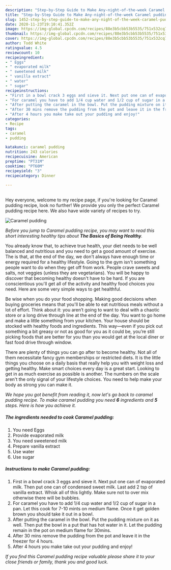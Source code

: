 ```yaml
---
description: "Step-by-Step Guide to Make Any-night-of-the-week Caramel pudding"
title: "Step-by-Step Guide to Make Any-night-of-the-week Caramel pudding"
slug: 1452-step-by-step-guide-to-make-any-night-of-the-week-caramel-pudding
date: 2020-11-23T19:10:41.352Z
image: https://img-global.cpcdn.com/recipes/88e3b5cbb53b5535/751x532cq70/caramel-pudding-recipe-main-photo.jpg
thumbnail: https://img-global.cpcdn.com/recipes/88e3b5cbb53b5535/751x532cq70/caramel-pudding-recipe-main-photo.jpg
cover: https://img-global.cpcdn.com/recipes/88e3b5cbb53b5535/751x532cq70/caramel-pudding-recipe-main-photo.jpg
author: Todd White
ratingvalue: 4.5
reviewcount: 10
recipeingredient:
- " Eggs"
- " evaporated milk"
- " sweetened milk"
- " vanilla extract"
- " water"
- " sugar"
recipeinstructions:
- "First in a bowl crack 3 eggs and sieve it. Next put one can of evaporated milk. Then put one can of condensed sweet milk. Last add 2 tsp of vanilla extract. Whisk all of this lightly. Make sure not to over mix otherwise there will be bubbles."
- "For caramel you have to add 1/4 cup water and 1/2 cup of sugar in a pan. Let this cook for 7-10 mints on medium flame. Once it get golden brown you should take it out in a bowl."
- "After putting the caramel in the bowl. Put the pudding mixture on it as well. Then put the bowl in a put that has hot water in it. Let the pudding remain in the pot on medium flame for 30mins."
- "After 30 mins remove the pudding from the pot and leave it in the freezer for 4 hours."
- "After 4 hours you make take out your pudding and enjoy!"
categories:
- Recipe
tags:
- caramel
- pudding

katakunci: caramel pudding 
nutrition: 243 calories
recipecuisine: American
preptime: "PT31M"
cooktime: "PT60M"
recipeyield: "3"
recipecategory: Dinner

---
```

<br>
Hey everyone, welcome to my recipe page, if you're looking for Caramel pudding recipe, look no further! We provide you only the perfect Caramel pudding recipe here. We also have wide variety of recipes to try.
<br>


![Caramel pudding](https://img-global.cpcdn.com/recipes/88e3b5cbb53b5535/751x532cq70/caramel-pudding-recipe-main-photo.jpg)

<i>Before you jump to Caramel pudding recipe, you may want to read this short interesting healthy tips about <strong>The Basics of Being Healthy</strong>.</i>

You already know that, to achieve true health, your diet needs to be well balanced and nutritious and you need to get a good amount of exercise. The  is that, at the end of the day, we don't always have enough time or energy required for a healthy lifestyle. Going to the gym isn't something people want to do when they get off from work. People crave sweets and salts, not veggies (unless they are vegetarians). You will be happy to discover that becoming healthy doesn't have to be hard. If you are conscientious you'll get all of the activity and healthy food choices you need. Here are some very simple ways to get healthful.

Be wise when you do your food shopping. Making good decisions when buying groceries means that you'll be able to eat nutritious meals without a lot of effort. Think about it: you aren’t going to want to deal with a chaotic store or a long drive through line at the end of the day. You want to go home and make a little something from your kitchen. Your house should be stocked with healthy foods and ingredients. This way—even if you pick out something a bit greasy or not as good for you as it could be, you’re still picking foods that are better for you than you would get at the local diner or fast food drive through window.

There are plenty of things you can go after to become healthy. Not all of them necessitate fancy gym memberships or restricted diets. It is the little things you choose on a daily basis that really help you with weight loss and getting healthy. Make smart choices every day is a great start. Looking to get in as much exercise as possible is another. The numbers on the scale aren't the only signal of your lifestyle choices. You need to help make your body as strong you can make it. 


<i>We hope you got benefit from reading it, now let's go back to caramel pudding recipe. To make caramel pudding you need <strong>6</strong> ingredients and <strong>5</strong> steps. Here is how you achieve it.
</i>

##### The ingredients needed to cook Caramel pudding:

1. You need  Eggs
1. Provide  evaporated milk
1. You need  sweetened milk
1. Prepare  vanilla extract
1. Use  water
1. Use  sugar


##### Instructions to make Caramel pudding:

1. First in a bowl crack 3 eggs and sieve it. Next put one can of evaporated milk. Then put one can of condensed sweet milk. Last add 2 tsp of vanilla extract. Whisk all of this lightly. Make sure not to over mix otherwise there will be bubbles.
1. For caramel you have to add 1/4 cup water and 1/2 cup of sugar in a pan. Let this cook for 7-10 mints on medium flame. Once it get golden brown you should take it out in a bowl.
1. After putting the caramel in the bowl. Put the pudding mixture on it as well. Then put the bowl in a put that has hot water in it. Let the pudding remain in the pot on medium flame for 30mins.
1. After 30 mins remove the pudding from the pot and leave it in the freezer for 4 hours.
1. After 4 hours you make take out your pudding and enjoy!


<i>If you find this Caramel pudding recipe valuable please share it to your close friends or family, thank you and good luck.</i>

